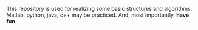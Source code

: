 This repository is used for realizing some basic structures and algorithms.
Matlab, python, java, c++ may be practiced.
And, most importantly, **have fun.**
